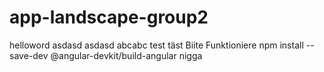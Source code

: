 # app-landscape-group2
 helloword
asdasd
asdasd
abcabc
test
täst
Biite Funktioniere
npm install --save-dev @angular-devkit/build-angular
nigga